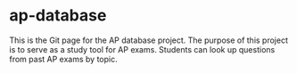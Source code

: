 # ap-database
This is the Git page for the AP database project. The purpose of this project is to serve as a study tool for AP exams. Students can look up questions from past AP exams by topic. 
